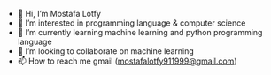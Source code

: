 - 👋 Hi, I’m Mostafa Lotfy
- 👀 I’m interested in programming language & computer science
- 🌱 I’m currently learning machine learning and python programming language 
- 💞️ I’m looking to collaborate on machine learning 
- 📫 How to reach me gmail (mostafalotfy911999@gmail.com)

<!---
MostafaLotfy91/MostafaLotfy91 is a ✨ special ✨ repository because its `README.md` (this file) appears on your GitHub profile.
You can click the Preview link to take a look at your changes.
--->

